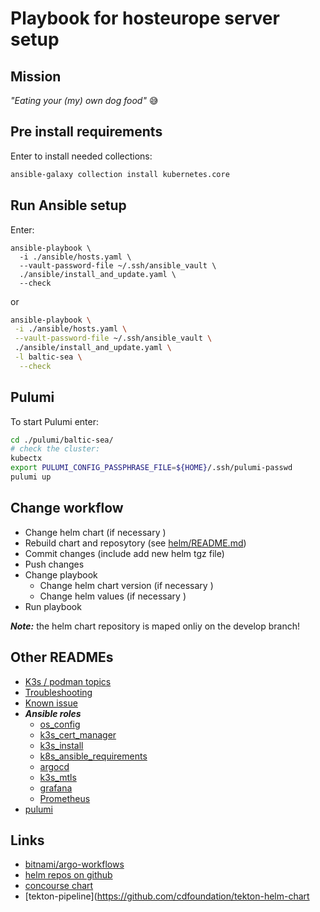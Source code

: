Playbook for hosteurope server setup
====================================

Mission
-------

*"Eating your (my) own dog food"* :sweat_smile:


Pre install requirements
------------------------

Enter to install needed collections:


```bash
ansible-galaxy collection install kubernetes.core
```


Run Ansible setup
-----------------

Enter:

```
ansible-playbook \
  -i ./ansible/hosts.yaml \
  --vault-password-file ~/.ssh/ansible_vault \
  ./ansible/install_and_update.yaml \
  --check
```

or

```bash
ansible-playbook \
 -i ./ansible/hosts.yaml \
 --vault-password-file ~/.ssh/ansible_vault \
 ./ansible/install_and_update.yaml \
 -l baltic-sea \
  --check
```

Pulumi
------

To start Pulumi enter:

```bash
cd ./pulumi/baltic-sea/
# check the cluster:
kubectx
export PULUMI_CONFIG_PASSPHRASE_FILE=${HOME}/.ssh/pulumi-passwd
pulumi up
```


Change workflow
---------------

- Change helm chart (if necessary )
- Rebuild chart and reposytory (see [helm/README.md](helm/README.md))
- Commit changes (include add new helm tgz file)
- Push changes
- Change playbook
  - Change helm chart version (if necessary )
  - Change helm values (if necessary )
- Run playbook

***Note:*** the helm chart repository is maped onliy on the develop branch!

Other READMEs
-------------

- [K3s / podman topics](doc/K3s-podman-topics.md)
- [Troubleshooting](doc/Troubleshooting.md)
- [Known issue](doc/Known-issue.md)
- ***Ansible roles***
  - [os_config](ansible/roles/os_configs/README.md)
  - [k3s_cert_manager](ansible/roles/k3s_cert_manager/README.md)
  - [k3s_install](ansible/roles/k3s_install/README.md)
  - [k8s_ansible_requirements](ansible/roles/k8s_ansible_requirements/README.md)
  - [argocd](ansible/roles/argocd/README.md)
  - [k3s_mtls](ansible/roles/k3s_mtls/README.md)
  - [grafana](ansible/roles/grafana/README.md)
  - [Prometheus](ansible/roles/prometheus/README.md)
- [pulumi]()

Links
-----

- [bitnami/argo-workflows](https://github.com/bitnami/charts/tree/master/bitnami/argo-workflows)
- [helm repos on github](https://medium.com/@mattiaperi/create-a-public-helm-chart-repository-with-github-pages-49b180dbb417)
- [concourse chart](https://github.com/concourse/concourse-chart)
- [tekton-pipeline](https://github.com/cdfoundation/tekton-helm-chart